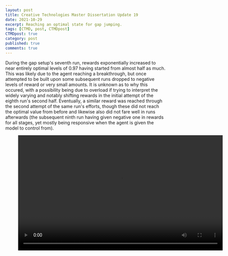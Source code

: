 ```yaml
---
layout: post
title: Creative Technologies Master Dissertation Update 19
date: 2021-10-29
excerpt: Reaching an optimal state for gap jumping.
tags: [CTMD, post, CTMDpost]
CTMDpost: true
category: post
published: true
comments: true
---
```

During the gap setup's seventh run, rewards exponentially increased to near entirely optimal levels of 0.97 having started from almost half as much. This was likely due to the agent reaching a breakthrough, but once attempted to be built upon some subsequent runs dropped to negative levels of reward or very small amounts. It is unknown as to why this occured, with a possibility being due to overload if trying to interpret the widely varying and notably shifting rewards in the initial attempt of the eighth run's second half. Eventually, a similar reward was reached through the second attempt of the same run's efforts, though these did not reach the optimal value from before and likewise also did not fare well in runs afterwards (the subsequent ninth run having given negative one in rewards for all stages, yet mostly being responsive when the agent is given the model to control from).

<figure class="video_container">
  <video width="640" height="360" controls="true" allowfullscreen="true">
    <source src="https://zd2horton.github.io/assets/video/29th Gap Good and Bad.mp4" type="video/mp4">
  </video>
</figure>